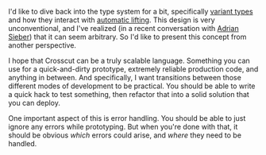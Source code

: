 I'd like to dive back into the type system for a bit, specifically
[variant types](/daily/2025-03-07) and how they interact with
[automatic lifting](/daily/2025-03-22). This design is very unconventional, and
I've realized (in a recent conversation with [Adrian Sieber]) that it can seem
arbitrary. So I'd like to present this concept from another perspective.

I hope that Crosscut can be a truly scalable language. Something you can use for
a quick-and-dirty prototype, extremely reliable production code, and anything in
between. And specifically, I want transitions between those different modes of
development to be practical. You should be able to write a quick hack to test
something, then refactor that into a solid solution that you can deploy.

One important aspect of this is error handling. You should be able to just
ignore any errors while prototyping. But when you're done with that, it should
be obvious _which_ errors could arise, and _where_ they need to be handled.

[Adrian Sieber]: https://adriansieber.com/
